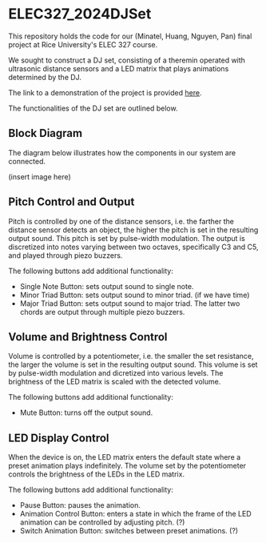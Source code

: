# ELEC327_2024DJSet
This repository holds the code for our (Minatel, Huang, Nguyen, Pan) final project at Rice University's ELEC 327 course. 

We sought to construct a DJ set, consisting of a theremin operated with ultrasonic distance sensors and a LED matrix that plays animations determined by the DJ. 

The link to a demonstration of the project is provided [here](https://www.youtube.com/watch?v=dQw4w9WgXcQ).

The functionalities of the DJ set are outlined below.

## Block Diagram
The diagram below illustrates how the components in our system are connected.

(insert image here)

## Pitch Control and Output
Pitch is controlled by one of the distance sensors, i.e. the farther the distance sensor detects an object, the higher the pitch is set in the resulting output sound. This pitch is set by pulse-width modulation. The output is discretized into notes varying between two octaves, specifically C3 and C5, and played through piezo buzzers.

The following buttons add additional functionality:
- Single Note Button: sets output sound to single note.
- Minor Triad Button: sets output sound to minor triad. (if we have time)
- Major Triad Button: sets output sound to major triad.
The latter two chords are output through multiple piezo buzzers.

## Volume and Brightness Control
Volume is controlled by a potentiometer, i.e. the smaller the set resistance, the larger the volume is set in the resulting output sound. This volume is set by pulse-width modulation and dicretized into various levels. The brightness of the LED matrix is scaled with the detected volume.

The following buttons add additional functionality:
- Mute Button: turns off the output sound.

## LED Display Control
When the device is on, the LED matrix enters the default state where a preset animation plays indefinitely. The volume set by the potentiometer controls the brightness of the LEDs in the LED matrix. 

The following buttons add additional functionality:
- Pause Button: pauses the animation.
- Animation Control Button: enters a state in which the frame of the LED animation can be controlled by adjusting pitch. (?)
- Switch Animation Button: switches between preset animations. (?)
